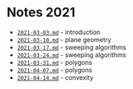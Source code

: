 # Notes 2021

* [`2021-03-03.md`](2021-03-03.md) - introduction
* [`2021-03-10.md`](2021-03-10.md) - plane geometry
* [`2021-03-17.md`](2021-03-17.md) - sweeping algorithms
* [`2021-03-24.md`](2021-03-24.md) - sweeping algorithms
* [`2021-03-31.md`](2021-03-31.md) - polygons
* [`2021-04-07.md`](2021-04-07.md) - polygons
* [`2021-04-14.md`](2021-04-14.md) - convexity
